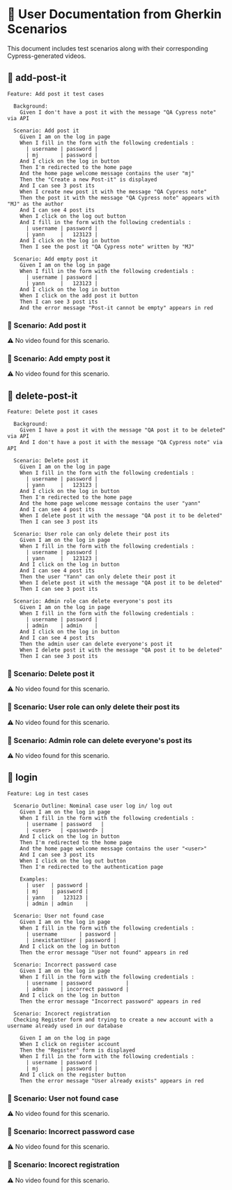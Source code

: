 # 📝 User Documentation from Gherkin Scenarios

This document includes test scenarios along with their corresponding Cypress-generated videos.

## 📌 add-post-it

```gherkin
Feature: Add post it test cases

  Background:
    Given I don't have a post it with the message "QA Cypress note" via API

  Scenario: Add post it
    Given I am on the log in page
    When I fill in the form with the following credentials :
      | username | password |
      | mj       | password |
    And I click on the log in button
    Then I'm redirected to the home page
    And the home page welcome message contains the user "mj"
    Then the "Create a new Post-it" is displayed
    And I can see 3 post its
    When I create new post it with the message "QA Cypress note"
    Then the post it with the message "QA Cypress note" appears with "MJ" as the author
    And I can see 4 post its
    When I click on the log out button
    And I fill in the form with the following credentials :
      | username | password |
      | yann     |   123123 |
    And I click on the log in button
    Then I see the post it "QA Cypress note" written by "MJ"

  Scenario: Add empty post it
    Given I am on the log in page
    When I fill in the form with the following credentials :
      | username | password |
      | yann     |   123123 |
    And I click on the log in button
    When I click on the add post it button
    Then I can see 3 post its
    And the error message "Post-it cannot be empty" appears in red

```

### 🎯 Scenario: Add post it
⚠️ No video found for this scenario.

### 🎯 Scenario: Add empty post it
⚠️ No video found for this scenario.

## 📌 delete-post-it

```gherkin
Feature: Delete post it cases

  Background:
    Given I have a post it with the message "QA post it to be deleted" via API
    And I don't have a post it with the message "QA Cypress note" via API

  Scenario: Delete post it
    Given I am on the log in page
    When I fill in the form with the following credentials :
      | username | password |
      | yann     |   123123 |
    And I click on the log in button
    Then I'm redirected to the home page
    And the home page welcome message contains the user "yann"
    And I can see 4 post its
    When I delete post it with the message "QA post it to be deleted"
    Then I can see 3 post its

  Scenario: User role can only delete their post its
    Given I am on the log in page
    When I fill in the form with the following credentials :
      | username | password |
      | yann     |   123123 |
    And I click on the log in button
    And I can see 4 post its
    Then the user "Yann" can only delete their post it
    When I delete post it with the message "QA post it to be deleted"
    Then I can see 3 post its

  Scenario: Admin role can delete everyone's post its
    Given I am on the log in page
    When I fill in the form with the following credentials :
      | username | password |
      | admin    | admin    |
    And I click on the log in button
    And I can see 4 post its
    Then the admin user can delete everyone's post it
    When I delete post it with the message "QA post it to be deleted"
    Then I can see 3 post its

```

### 🎯 Scenario: Delete post it
⚠️ No video found for this scenario.

### 🎯 Scenario: User role can only delete their post its
⚠️ No video found for this scenario.

### 🎯 Scenario: Admin role can delete everyone's post its
⚠️ No video found for this scenario.

## 📌 login

```gherkin
Feature: Log in test cases

  Scenario Outline: Nominal case user log in/ log out
    Given I am on the log in page
    When I fill in the form with the following credentials :
      | username | password   |
      | <user>   | <password> |
    And I click on the log in button
    Then I'm redirected to the home page
    And the home page welcome message contains the user "<user>"
    And I can see 3 post its
    When I click on the log out button
    Then I'm redirected to the authentication page

    Examples:
      | user  | password |
      | mj    | password |
      | yann  |   123123 |
      | admin | admin    |

  Scenario: User not found case
    Given I am on the log in page
    When I fill in the form with the following credentials :
      | username       | password |
      | inexistantUser | password |
    And I click on the log in button
    Then the error message "User not found" appears in red

  Scenario: Incorrect password case
    Given I am on the log in page
    When I fill in the form with the following credentials :
      | username | password           |
      | admin    | incorrect password |
    And I click on the log in button
    Then the error message "Incorrect password" appears in red

  Scenario: Incorect registration
  Checking Register form and trying to create a new account with a username already used in our database

    Given I am on the log in page
    When I click on register account
    Then the "Register" form is displayed
    When I fill in the form with the following credentials :
      | username | password |
      | mj       | password |
    And I click on the register button
    Then the error message "User already exists" appears in red

```

### 🎯 Scenario: User not found case
⚠️ No video found for this scenario.

### 🎯 Scenario: Incorrect password case
⚠️ No video found for this scenario.

### 🎯 Scenario: Incorect registration
⚠️ No video found for this scenario.

